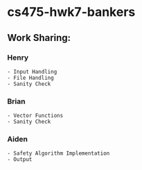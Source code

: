 # cs475-hwk7-bankers

## Work Sharing: 

### Henry 
    - Input Handling 
    - File Handling 
    - Sanity Check 

### Brian
    - Vector Functions 
    - Sanity Check 

### Aiden 
    - Safety Algorithm Implementation
    - Output 
